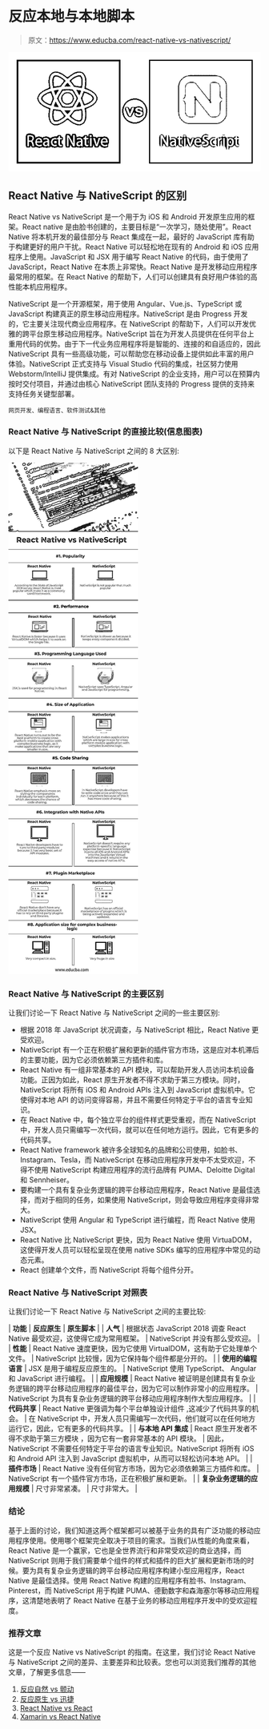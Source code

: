 # 反应本地与本地脚本

> 原文：<https://www.educba.com/react-native-vs-nativescript/>

![React Native vs NativeScript](img/6b0781bc391fe5bfd67a74476138bc1c.png)



## React Native 与 NativeScript 的区别

React Native vs NativeScript 是一个用于为 iOS 和 Android 开发原生应用的框架。React native 是由脸书创建的，主要目标是“一次学习，随处使用”。React Native 将本机开发的最佳部分与 React 集成在一起，最好的 JavaScript 库有助于构建更好的用户干扰。React Native 可以轻松地在现有的 Android 和 iOS 应用程序上使用。JavaScript 和 JSX 用于编写 React Native 的代码，由于使用了 JavaScript，React Native 在本质上非常快。React Native 是开发移动应用程序最常用的框架。在 React Native 的帮助下，人们可以创建具有良好用户体验的高性能本机应用程序。

NativeScript 是一个开源框架，用于使用 Angular、Vue.js、TypeScript 或 JavaScript 构建真正的原生移动应用程序。NativeScript 是由 Progress 开发的，它主要关注现代商业应用程序。在 NativeScript 的帮助下，人们可以开发优雅的跨平台原生移动应用程序。NativeScript 旨在为开发人员提供在任何平台上重用代码的优势。由于下一代业务应用程序将是智能的、连接的和自适应的，因此 NativeScript 具有一些高级功能，可以帮助您在移动设备上提供如此丰富的用户体验。NativeScript 正式支持与 Visual Studio 代码的集成，社区努力使用 Webstorm/IntelliJ 提供集成。有对 NativeScript 的企业支持，用户可以在预算内按时交付项目，并通过由核心 NativeScript 团队支持的 Progress 提供的支持来支持任务关键型部署。

<small>网页开发、编程语言、软件测试&其他</small>

### React Native 与 NativeScript 的直接比较(信息图表)

以下是 React Native 与 NativeScript 之间的 8 大区别:

![React-Native-vs-NativeScript-info](img/a50b8fb827d7eaaec09a6708bdd67707.png)



### React Native 与 NativeScript 的主要区别

让我们讨论一下 React Native 与 NativeScript 之间的一些主要区别:

*   根据 2018 年 JavaScript 状况调查，与 NativeScript 相比，React Native 更受欢迎。
*   NativeScript 有一个正在积极扩展和更新的插件官方市场，这是应对本机滞后的主要功能，因为它必须依赖第三方插件和库。
*   React Native 有一组非常基本的 API 模块，可以帮助开发人员访问本机设备功能。正因为如此，React 原生开发者不得不求助于第三方模块。同时，NativeScript 将所有 iOS 和 Android APIs 注入到 JavaScript 虚拟机中。它使得对本地 API 的访问变得容易，并且不需要任何特定于平台的语言专业知识。
*   在 React Native 中，每个独立平台的组件样式更受重视，而在 NativeScript 中，开发人员只需编写一次代码，就可以在任何地方运行。因此，它有更多的代码共享。
*   React Native framework 被许多全球知名的品牌和公司使用，如脸书、Instagram、Tesla，而 NativeScript 在移动应用程序开发中不太受欢迎，不得不使用 NativeScript 构建应用程序的流行品牌有 PUMA、Deloitte Digital 和 Sennheiser。
*   要构建一个具有复杂业务逻辑的跨平台移动应用程序，React Native 是最佳选择，而对于相同的任务，如果使用 NativeScript，则会导致应用程序变得非常大。
*   NativeScript 使用 Angular 和 TypeScript 进行编程，而 React Native 使用 JSX。
*   React Native 比 NativeScript 更快，因为 React Native 使用 VirtuaDOM，这使得开发人员可以轻松呈现在使用 native SDKs 编写的应用程序中常见的动态元素。
*   React 创建单个文件，而 NativeScript 将每个组件分开。

### React Native 与 NativeScript 对照表

让我们讨论一下 React Native 与 NativeScript 之间的主要比较:

| **功能** | **反应原生** | **原生脚本** |
| **人气** | 根据状态
JavaScript 2018 调查 React Native 最受欢迎，这使得它成为常用框架。 | NativeScript 并没有那么受欢迎。 |
| **性能** | React Native 速度更快，因为它使用 VirtualDOM，这有助于它处理单个文件。 | NativeScript 比较慢，因为它保持每个组件都是分开的。 |
| **使用的编程语言** | JSX 是用于编程反应原生的。 | NativeScript 使用 TypeScript、
Angular 和 JavaScript 进行编程。 |
| **应用规模** | React Native 被证明是创建具有复杂业务逻辑的跨平台移动应用程序的最佳平台，因为它可以制作非常小的应用程序。 | NativeScript 为具有复杂业务逻辑的跨平台移动应用程序制作大型应用程序。 |
| **代码共享** | React Native 更强调为每个平台单独设计组件
,这减少了代码共享的机会。 | 在 NativeScript 中，开发人员只需编写一次代码，他们就可以在任何地方运行它，因此，它有更多的代码共享。 |
| **与本地 API 集成** | React 原生开发者不得不求助于第三方模块
，因为它有一套非常基本的 API 模块。 | 因此，NativeScript 不需要任何特定于平台的语言专业知识。NativeScript 将所有 iOS 和
Android API 注入到 JavaScript 虚拟机中，从而可以轻松访问本地 API。 |
| **插件市场** | React Native 没有任何官方市场，因为它必须依赖第三方插件和库。 | NativeScript 有一个插件官方市场，正在积极扩展和更新。 |
| **复杂业务逻辑的应用规模** | 尺寸非常紧凑。 | 尺寸非常大。 |

### 结论

基于上面的讨论，我们知道这两个框架都可以被基于业务的具有广泛功能的移动应用程序使用。使用哪个框架完全取决于项目的需求。当我们从性能的角度来看，React Native 是一个赢家，它也是全世界流行和非常受欢迎的商业选择，而 NativeScript 则用于我们需要单个组件的样式和插件的巨大扩展和更新市场的时候。要为具有复杂业务逻辑的跨平台移动应用程序构建小型应用程序，React Native 是最佳选择。使用 React Native 构建的应用程序有脸书、Instagram、Pinterest，而 NativeScript 用于构建 PUMA、德勤数字和森海塞尔等移动应用程序，这清楚地表明了 React Native 在基于业务的移动应用程序开发中的受欢迎程度。

### 推荐文章

这是一个反应 Native vs NativeScript 的指南。在这里，我们讨论 React Native 与 NativeScript 之间的差异、主要差异和比较表。您也可以浏览我们推荐的其他文章，了解更多信息——

1.  [反应自然 vs 颤动](https://www.educba.com/react-native-vs-flutter/)
2.  [反应原生 vs 迅捷](https://www.educba.com/react-native-vs-swift/)
3.  [React Native vs React](https://www.educba.com/react-native-vs-react/)
4.  [Xamarin vs React Native](https://www.educba.com/xamarin-vs-react-native/)





